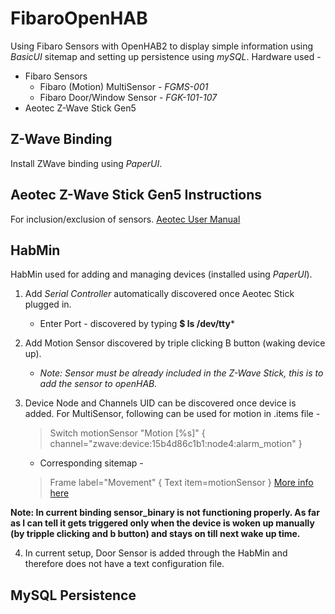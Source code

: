 # FibaroOpenHAB

Using Fibaro Sensors with OpenHAB2 to display simple information using *BasicUI* sitemap and setting up persistence using *mySQL*.
Hardware used - 
- Fibaro Sensors 
    - Fibaro (Motion) MultiSensor  - *FGMS-001*
    - Fibaro Door/Window Sensor - *FGK-101-107*
- Aeotec Z-Wave Stick Gen5

## Z-Wave Binding
Install ZWave binding using *PaperUI*.

## Aeotec Z-Wave Stick Gen5 Instructions
For inclusion/exclusion of sensors.
[Aeotec User Manual](https://aeotec.freshdesk.com/support/solutions/articles/6000056439-z-stick-gen-5-user-manual-)

## HabMin
HabMin used for adding and managing devices (installed using *PaperUI*). 
1. Add *Serial Controller* automatically discovered once Aeotec Stick plugged in.
    - Enter Port - discovered by typing  **$ ls /dev/tty***
2. Add Motion Sensor discovered by triple clicking B button (waking device up).
    - *Note: Sensor must be already included in the Z-Wave Stick, this is to add the sensor to openHAB.*
3. Device Node and Channels UID can be discovered once device is added. For MultiSensor, following can be used for motion in .items file - 
    > Switch motionSensor         "Motion [%s]" { channel="zwave:device:15b4d86c1b1:node4:alarm_motion" }
    
    - Corresponding sitemap -
    > Frame label="Movement" { Text item=motionSensor }
[More info here](https://community.openhab.org/t/solved-fibaro-fgms-001-cannot-see-alarm-off-on-in-gui-paperui/25685/8)

**Note: In current binding sensor_binary is not functioning properly. As far as I can tell it gets triggered only when the device is woken up manually (by tripple clicking and b button) and stays on till next wake up time.**

4. In current setup, Door Sensor is added through the HabMin and therefore does not have a text configuration file.

## MySQL Persistence



    
